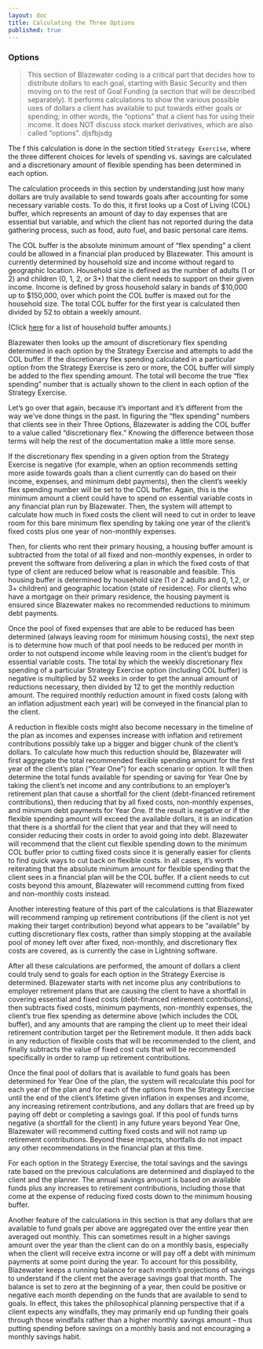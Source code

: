 ```yaml
---
layout: doc
title: Calculating the Three Options
published: true
---
```

### Options

>This section of Blazewater coding is a critical part that decides how to distribute dollars to each goal, starting with Basic Security and then moving on to the rest of Goal Funding (a section that will be described separately). It performs calculations to show the various possible uses of dollars a client has available to put towards either goals or spending; in other words, the “options” that a client has for using their income. It does NOT discuss stock market derivatives, which are also called “options”.
djsfbjsdg
 
The f this calculation is done in the section titled `Strategy Exercise`, where the three different choices for levels of spending vs. savings are calculated and a discretionary amount of flexible spending has been determined in each option.
 
The calculation proceeds in this section by understanding just how many dollars are truly available to send towards goals after accounting for some necessary variable costs. To do this, it first looks up a Cost of Living (COL) buffer, which represents an amount of day to day expenses that are essential but variable, and which the client has not reported during the data gathering process, such as food, auto fuel, and basic personal care items.
 
The COL buffer is the absolute minimum amount of “flex spending” a client could be allowed in a financial plan produced by Blazewater. This amount is currently determined by household size and income without regard to geographic location. Household size is defined as the number of adults (1 or 2) and children (0, 1, 2, or 3+) that the client needs to support on their given income. Income is defined by gross household salary in bands of $10,000 up to $150,000, over which point the COL buffer is maxed out for the household size. The total COL buffer for the first year is calculated then divided by 52 to obtain a weekly amount.
 
(Click [here](https://learnvest.atlassian.net/wiki/pages/viewpage.action?pageId=57278496#BlazewaterDocumentation(forPlanners)-col) for a list of household buffer amounts.)
 
Blazewater then looks up the amount of discretionary flex spending determined in each option by the Strategy Exercise and attempts to add the COL buffer. If the discretionary flex spending calculated in a particular option from the Strategy Exercise is zero or more, the COL buffer will simply be added to the flex spending amount. The total will become the true “flex spending” number that is actually shown to the client in each option of the Strategy Exercise.
 
Let’s go over that again, because it’s important and it’s different from the way we’ve done things in the past. In figuring the “flex spending” numbers that clients see in their Three Options, Blazewater is adding the COL buffer to a value called “discretionary flex.” Knowing the difference between those terms will help the rest of the documentation make a little more sense.
 
If the discretionary flex spending in a given option from the Strategy Exercise is negative (for example, when an option recommends setting more aside towards goals than a client currently can do based on their income, expenses, and minimum debt payments), then the client’s weekly flex spending number will be set to the COL buffer. Again, this is the minimum amount a client could have to spend on essential variable costs in any financial plan run by Blazewater. Then, the system will attempt to calculate how much in fixed costs the client will need to cut in order to leave room for this bare minimum flex spending by taking one year of the client’s fixed costs plus one year of non-monthly expenses.
 
Then, for clients who rent their primary housing, a housing buffer amount is subtracted from the total of all fixed and non-monthly expenses, in order to prevent the software from delivering a plan in which the fixed costs of that type of client are reduced below what is reasonable and feasible. This housing buffer is determined by household size (1 or 2 adults and 0, 1,2, or 3+ children) and geographic location (state of residence). For clients who have a mortgage on their primary residence, the housing payment is ensured since Blazewater makes no recommended reductions to minimum debt payments.
 
Once the pool of fixed expenses that are able to be reduced has been determined (always leaving room for minimum housing costs), the next step is to determine how much of that pool needs to be reduced per month in order to not outspend income while leaving room in the client’s budget for essential variable costs. The total by which the weekly discretionary flex spending of a particular Strategy Exercise option (including COL buffer) is negative is multiplied by 52 weeks in order to get the annual amount of reductions necessary, then divided by 12 to get the monthly reduction amount. The required monthly reduction amount in fixed costs (along with an inflation adjustment each year) will be conveyed in the financial plan to the client.
 
A reduction in flexible costs might also become necessary in the timeline of the plan as incomes and expenses increase with inflation and retirement contributions possibly take up a bigger and bigger chunk of the client’s dollars. To calculate how much this reduction should be, Blazewater will first aggregate the total recommended flexible spending amount for the first year of the client’s plan (“Year One”) for each scenario or option. It will then determine the total funds available for spending or saving for Year One by taking the client’s net income and any contributions to an employer’s retirement plan that cause a shortfall for the client (debt-financed retirement contributions), then reducing that by all fixed costs, non-monthly expenses, and minimum debt payments for Year One. If the result is negative or if the flexible spending amount will exceed the available dollars, it is an indication that there is a shortfall for the client that year and that they will need to consider reducing their costs in order to avoid going into debt. Blazewater will recommend that the client cut flexible spending down to the minimum COL buffer prior to cutting fixed costs since it is generally easier for clients to find quick ways to cut back on flexible costs. In all cases, it’s worth reiterating that the absolute minimum amount for flexible spending that the client sees in a financial plan will be the COL buffer. If a client needs to cut costs beyond this amount, Blazewater will recommend cutting from fixed and non-monthly costs instead.
 
Another interesting feature of this part of the calculations is that Blazewater will recommend ramping up retirement contributions (if the client is not yet making their target contribution) beyond what appears to be “available” by cutting discretionary flex costs, rather than simply stopping at the available pool of money left over after fixed, non-monthly, and discretionary flex costs are covered, as is currently the case in Lightning software.
 
After all these calculations are performed, the amount of dollars a client could truly send to goals for each option in the Strategy Exercise is determined. Blazewater starts with net income plus any contributions to employer retirement plans that are causing the client to have a shortfall in covering essential and fixed costs (debt-financed retirement contributions), then subtracts fixed costs, minimum payments, non-monthly expenses, the client’s true flex spending as determine above (which includes the COL buffer), and any amounts that are ramping the client up to meet their ideal retirement contribution target per the Retirement module. It then adds back in any reduction of flexible costs that will be recommended to the client, and finally subtracts the value of fixed cost cuts that will be recommended specifically in order to ramp up retirement contributions.
 
Once the final pool of dollars that is available to fund goals has been determined for Year One of the plan, the system will recalculate this pool for each year of the plan and for each of the options from the Strategy Exercise until the end of the client’s lifetime given inflation in expenses and income, any increasing retirement contributions, and any dollars that are freed up by paying off debt or completing a savings goal. If this pool of funds turns negative (a shortfall for the client) in any future years beyond Year One, Blazewater will recommend cutting fixed costs and will not ramp up retirement contributions. Beyond these impacts, shortfalls do not impact any other recommendations in the financial plan at this time.
 
For each option in the Strategy Exercise, the total savings and the savings rate based on the previous calculations are determined and displayed to the client and the planner. The annual savings amount is based on available funds plus any increases to retirement contributions, including those that come at the expense of reducing fixed costs down to the minimum housing buffer.
 
Another feature of the calculations in this section is that any dollars that are available to fund goals per above are aggregated over the entire year then averaged out monthly. This can sometimes result in a higher savings amount over the year than the client can do on a monthly basis, especially when the client will receive extra income or will pay off a debt with minimum payments at some point during the year. To account for this possibility, Blazewater keeps a running balance for each month’s projections of savings to understand if the client met the average savings goal that month. The balance is set to zero at the beginning of a year, then could be positive or negative each month depending on the funds that are available to send to goals. In effect, this takes the philosophical planning perspective that if a client expects any windfalls, they may primarily end up funding their goals through those windfalls rather than a higher monthly savings amount – thus putting spending before savings on a monthly basis and not encouraging a monthly savings habit.
